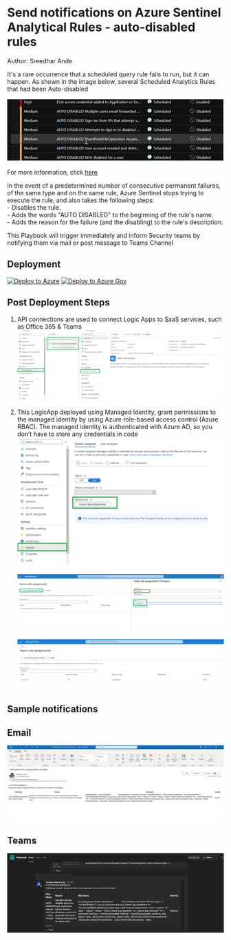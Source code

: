 # Send notifications on Azure Sentinel Analytical Rules - auto-disabled rules
Author: Sreedhar Ande

It's a rare occurrence that a scheduled query rule fails to run, but it can happen. As shown in the image below, several Scheduled Analytics Rules that had been Auto-disabled  

![Autodisabled_Rules](./images/Autodisabled_Rules.png)

For more information, click [here](https://docs.microsoft.com/azure/sentinel/detect-threats-custom#issue-a-scheduled-rule-failed-to-execute-or-appears-with-auto-disabled-added-to-the-name)  

In the event of a predetermined number of consecutive permanent failures, of the same type and on the same rule, Azure Sentinel stops trying to execute the rule, and also takes the following steps:  
    - Disables the rule.  
    - Adds the words "AUTO DISABLED" to the beginning of the rule's name.  
    - Adds the reason for the failure (and the disabling) to the rule's description.  

This Playbook will trigger immediately and inform Security teams by notifying them via mail or post message to Teams Channel

## Deployment

[![Deploy to Azure](https://aka.ms/deploytoazurebutton)](https://aka.ms/AnalyticsHealth-Enterprise) 
[![Deploy to Azure Gov](https://aka.ms/deploytoazuregovbutton)](https://aka.ms/AnalyticsHealth-Gov)

## Post Deployment Steps

1.	API connections are used to connect Logic Apps to SaaS services, such as Office 365 & Teams  
    ![Apiconnections](./images/Apiconnections.png)

2. This LogicApp deployed using Managed Identity, grant permissions to the managed identity by using Azure role-based access control (Azure RBAC). The managed identity is authenticated with Azure AD, so you don’t have to store any credentials in code
   ![Role_assignments](./images/Role_assignments.png)  
   
   ![Role_assignments_1](./images/Role_assignments_1.png)
   
   ![Role_assignments_2](./images/Role_assignments_2.png)

## Sample notifications

## Email
![Notification_Email](./images/Notification_Email.png)  

## Teams  
![Teams_Notification](./images/Teams_Notification.PNG)


